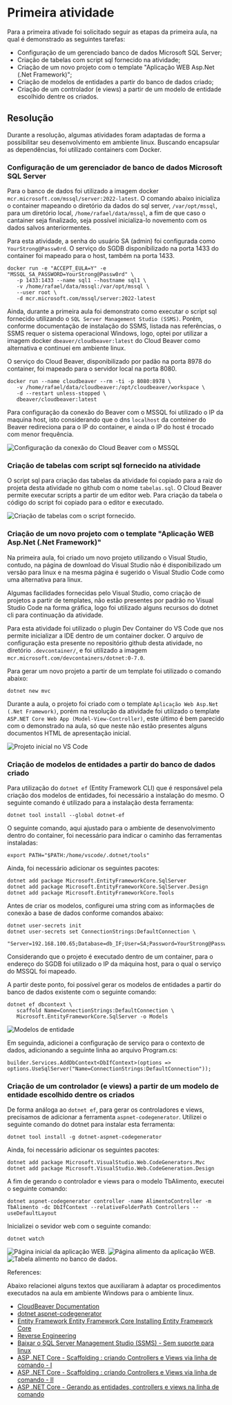 # Primeira atividade

Para a primeira ativade foi solicitado seguir as etapas da primeira aula, na qual é demonstrado as seguintes tarefas:

- Configuração de um gerenciado banco de dados Microsoft SQL Server;
- Criação de tabelas com script sql fornecido na atividade;
- Criação de um novo projeto com o template  "Aplicação WEB Asp.Net (.Net Framework)";
- Criação de modelos de entidades a partir do banco de dados criado;
- Criação de um controlador (e views) a partir de um modelo de entidade escolhido dentre os criados.

## Resolução

Durante a resolução, algumas atividades foram adaptadas de forma a possibilitar seu desenvolvimento em ambiente linux. Buscando encapsular as dependências, foi utilizado containers com Docker.

### Configuração de um gerenciador de banco de dados Microsoft SQL Server

Para o banco de dados foi utilizado a imagem docker `mcr.microsoft.com/mssql/server:2022-latest`. O comando abaixo inicializa o container mapeando o diretório da dados do sql server, `/var/opt/mssql`, para um diretório local, `/home/rafael/data/mssql`, a fim de que caso o cantainer seja finalizado, seja possível inicializa-lo novemento com os dados salvos anteriormentes.

Para esta atividade, a senha do usuário SA (admin) foi configurada como `YourStrong@Passw0rd`. O serviço do SGDB disponíbilizado na porta 1433 do container foi mapeado para o host, também na porta 1433.


```
docker run -e "ACCEPT_EULA=Y" -e "MSSQL_SA_PASSWORD=YourStrong@Passw0rd" \
   -p 1433:1433 --name sql1 --hostname sql1 \
   -v /home/rafael/data/mssql:/var/opt/mssql \
   --user root \
   -d mcr.microsoft.com/mssql/server:2022-latest
```

Ainda, durante a primeira aula foi demonstrato como executar o script sql fornecido utilizando o `SQL Server Management Studio (SSMS)`. Porém, conforme documentação de instalação do SSMS, listada nas referências, o SSMS requer o sistema operacional Windows, logo, optei por utilizar a imagem docker `dbeaver/cloudbeaver:latest` do Cloud Beaver como alternativa e continuei em ambiente linux.

O serviço do Cloud Beaver, disponibilizado por padão na porta 8978 do container, foi mapeado para o servidor local na porta 8080.


```
docker run --name cloudbeaver --rm -ti -p 8080:8978 \
   -v /home/rafael/data/cloudbeaver:/opt/cloudbeaver/workspace \
   -d --restart unless-stopped \
   dbeaver/cloudbeaver:latest
```

Para configuração da conexão do Beaver com o MSSQL foi utilizado o IP da maquina host, isto considerando que o dns `localhost` da conteiner do Beaver redireciona para o IP do container, e ainda o IP do host é trocado com menor frequência.

![Configuração da conexão do Cloud Beaver com o MSSQL](./imagens/dbeaver_mssql_config.png)

### Criação de tabelas com script sql fornecido na atividade

O script sql para criação das tabelas da atividade foi copiado para a raiz do projeta desta atividade no github com o nome `tabelas.sql`. O Cloud Beaver permite executar scripts a partir de um editor web. Para criação da tabela o código do script foi copiado para o editor e executado.

![Criação de tabelas com o script fornecido.](./imagens/cbeaver_script.png)


### Criação de um novo projeto com o template  "Aplicação WEB Asp.Net (.Net Framework)"

Na primeira aula, foi criado um novo projeto utilizando o Visual Studio, contudo, na página de download do Visual Studio não é disponibilizado um versão para linux e na mesma página é sugerido o Visual Studio Code como uma alternativa para linux.

Algumas facilidades fornecidas pelo Visual Studio, como criação de projetos a partir de templates, não estão presentes por padrão no Visual Studio Code na forma gráfica, logo foi utilizado alguns recursos do dotnet cli para continuação da atividade. 

Para esta atividade foi utilizado o plugin Dev Container do VS Code que nos permite inicializar a IDE dentro de um container docker. O arquivo de configuração esta presente no repositório github desta atividade, no diretório `.devcontainer/`, e foi utilizado a imagem `mcr.microsoft.com/devcontainers/dotnet:0-7.0`.

Para gerar um novo projeto a partir de um template foi utilizado o comando abaixo:

```
dotnet new mvc
```

Durante a aula, o projeto foi criado com o template `Aplicação Web Asp.Net (.Net Framework)`, porém na resolução da atividade foi utilizado o template `ASP.NET Core Web App (Model-View-Controller)`, este último é bem parecido com o demonstrado na aula, só que neste não estão presentes alguns documentos HTML de apresentação inicial. 

![Projeto inicial no VS Code](./imagens/vscode_project.png)

### Criação de modelos de entidades a partir do banco de dados criado

Para utilização do `dotnet ef` (Entity Framework CLI) que é responsável pela criação dos modelos de entidades, foi necessário a instalação do mesmo. O seguinte comando é utilizado para a instalação desta ferramenta:

```
dotnet tool install --global dotnet-ef
```

O seguinte comando, aqui ajustado para o ambiente de desenvolvimento dentro do container, foi necessário para indicar o caminho das ferramentas instaladas:

```
export PATH="$PATH:/home/vscode/.dotnet/tools"
```

Ainda, foi necessário adicionar os seguintes pacotes:

```
dotnet add package Microsoft.EntityFrameworkCore.SqlServer
dotnet add package Microsoft.EntityFrameworkCore.SqlServer.Design
dotnet add package Microsoft.EntityFrameworkCore.Tools
```

Antes de criar os modelos, configurei uma string com as informações de conexão a base de dados conforme comandos abaixo:

```
dotnet user-secrets init
dotnet user-secrets set ConnectionStrings:DefaultConnection \
   "Server=192.168.100.65;Database=db_IF;User=SA;Password=YourStrong@Passw0rd;Trusted_Connection=False;TrustServerCertificate=True"
```

Considerando que o projeto é executado dentro de um container, para o endereço do SGDB foi utilizado o IP da máquina host, para o qual o serviço do MSSQL foi mapeado. 

A partir deste ponto, foi possível gerar os modelos de entidades a partir do banco de dados existente com o seguinte comando:

```
dotnet ef dbcontext \
   scaffold Name=ConnectionStrings:DefaultConnection \
   Microsoft.EntityFrameworkCore.SqlServer -o Models
```

![Modelos de entidade](./imagens/vscode_models.png)


Em seguinda, adicionei a configuração de serviço para o contexto de dados, adicionando a seguinte linha ao arquivo Program.cs:

```
builder.Services.AddDbContext<DbIfContext>(options => options.UseSqlServer("Name=ConnectionStrings:DefaultConnection"));
```

### Criação de um controlador (e views) a partir de um modelo de entidade escolhido dentre os criados

De forma análoga ao `dotnet ef`, para gerar os controladores e views, precisamos de adicionar a ferramenta `aspnet-codegenerator`. Utilizei o seguinte comando do dotnet para instalar esta ferramenta:


```
dotnet tool install -g dotnet-aspnet-codegenerator
```

Ainda, foi necessário adicionar os seguintes pacotes:


```
dotnet add package Microsoft.VisualStudio.Web.CodeGenerators.Mvc 
dotnet add package Microsoft.VisualStudio.Web.CodeGeneration.Design
```

A fim de gerando o controlador e views para o modelo TbAlimento, executei o seguinte comando:

```
dotnet aspnet-codegenerator controller -name AlimentoController -m TbAlimento -dc DbIfContext --relativeFolderPath Controllers --useDefaultLayout
```

Inicializei o sevidor web com o seguinte comando:

```
dotnet watch
```

![Página inicial da aplicação WEB.](./imagens/webapp_home.png)
![Página alimento da aplicação WEB.](./imagens/webapp_alimento.png)
![Tabela alimento no banco de dados.](./imagens/cbeaver_tabala_alimento.png)

References:

Abaixo relacionei alguns textos que auxiliaram à adaptar os procedimentos executados na aula em ambiente Windows para o ambiente linux.

- [CloudBeaver Documentation](https://dbeaver.com/docs/cloudbeaver/Run-Docker-Container/)
- [dotnet aspnet-codegenerator](https://learn.microsoft.com/en-us/aspnet/core/fundamentals/tools/dotnet-aspnet-codegenerator?view=aspnetcore-7.0)
- [Entity Framework  Entity Framework Core Installing Entity Framework Core](https://learn.microsoft.com/pt-br/ef/core/get-started/overview/install)
- [Reverse Engineering](https://learn.microsoft.com/en-us/ef/core/managing-schemas/scaffolding/?tabs=dotnet-core-cli)
- [Baixar o SQL Server Management Studio (SSMS) - Sem suporte para linux](https://learn.microsoft.com/pt-br/sql/ssms/download-sql-server-management-studio-ssms?view=sql-server-ver16)
- [ASP .NET Core - Scaffolding : criando Controllers e Views via linha de comando - I](https://www.macoratti.net/17/12/aspcore_ctrlcmd1.htm)
- [ASP .NET Core - Scaffolding : criando Controllers e Views via linha de comando - II](https://www.macoratti.net/17/12/aspcore_ctrlcmd2.htm)
- [ASP .NET Core - Gerando as entidades, controllers e views na linha de comando](https://www.macoratti.net/18/01/aspcore_scfdlcmd1.htm)